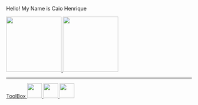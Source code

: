Hello! My Name is Caio Henrique

<a href="https://github.com/strFelix">
<img height="150em" src="https://github-readme-stats.vercel.app/api?username=caioshenrique&show_icons=true&theme=dark&include_all_commits=true&count_private=true" />
<img height="150em" src="https://github-readme-stats.vercel.app/api/top-langs/?username=caioshenrique&layout=compact&langs_count=7&theme=dark" />
<hr>
ToolBox
<img src="https://cdn.jsdelivr.net/gh/devicons/devicon/icons/git/git-original.svg" width="40" height="40" />
<img src="https://cdn.jsdelivr.net/gh/devicons/devicon/icons/csharp/csharp-original.svg" width="40" height="40"/>
<img src="https://cdn.jsdelivr.net/gh/devicons/devicon/icons/dotnetcore/dotnetcore-original.svg" width="40" height="40"/>
          
